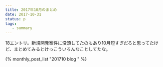 ```yaml
---
title: 2017年10月のまとめ
date: 2017-10-31
status: p
tags:
   - summary
---
```


18エントリ。新規開発案件に没頭してたのもあり10月短すぎだろと思ってたけど、まとめてみるとけっこういろんなことしてたな。

{% monthly_post_list "201710 blog " %}

